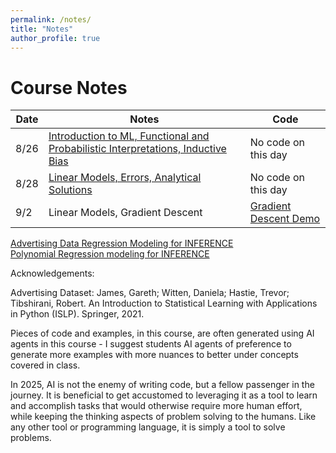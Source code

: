 ```yaml
---
permalink: /notes/
title: "Notes"
author_profile: true
---
```


# Course Notes


| Date  | Notes                                                                                          | Code           |
|-------|------------------------------------------------------------------------------------------------|----------------|
| 8/26  | [Introduction to ML, Functional and Probabilistic Interpretations, Inductive Bias](https://drive.google.com/file/d/1JZD7IAqpiv-Tq7ckaTVZdL5Nw4efp9cB/view?usp=sharing)| No code on this day |
| 8/28  | [Linear Models, Errors, Analytical Solutions](https://drive.google.com/file/d/1V46_ve20u8a82TPQNHO_ThuCrCOKiVxC/view?usp=sharing)| No code on this day |
| 9/2  | Linear Models, Gradient Descent | [Gradient Descent Demo](https://colab.research.google.com/drive/1wEjeh8_MZyvb4o5mdLXlZfpa4UEV9gSc?usp=sharing)<br>
[Advertising Data Regression Modeling for INFERENCE](https://colab.research.google.com/drive/10wZZPwJpsGCjnbxn0XJpLHZgRfIksU76?usp=sharing) <br>
[Polynomial Regression modeling for INFERENCE](https://colab.research.google.com/drive/13ZdKaftMxv704YhWGZxSsIP0ecikpCjk?usp=sharing)

Acknowledgements: 

Advertising Dataset: James, Gareth; Witten, Daniela; Hastie, Trevor; Tibshirani, Robert. An Introduction to Statistical Learning with Applications in Python (ISLP). Springer, 2021.

Pieces of code and examples, in this course, are often generated using AI agents in this course  - I suggest students AI agents of preference to generate more examples with more nuances to better under concepts covered in class. 

In 2025, AI is not the enemy of writing code, but a fellow passenger in the journey. It is beneficial to get accustomed to leveraging it as a tool to learn and accomplish tasks that would otherwise require more human effort, while keeping the thinking aspects of problem solving to the humans. Like any other tool or programming language, it is simply a tool to solve problems.
